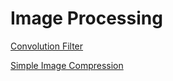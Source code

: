 # Image Processing

[Convolution Filter](ImageProcessing/Convolution%20Filter)

[Simple Image Compression](ImageProcessing/Simple%20Image%20Compression)
